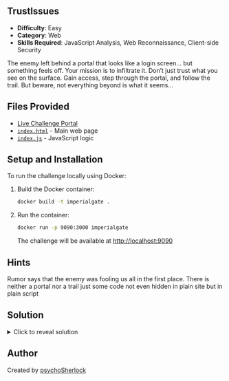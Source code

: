 <!-- filepath: /home/psychosherlock/Desktop/projects/labs/mcscCTF25/web/TrustIssues/README.md -->

## TrustIssues

- **Difficulty**: Easy
- **Category**: Web
- **Skills Required**: JavaScript Analysis, Web Reconnaissance, Client-side Security

The enemy left behind a portal that looks like a login screen… but something feels off. Your mission is to infiltrate it. Don’t just trust what you see on the surface. Gain access, step through the portal, and follow the trail. But beware, not everything beyond is what it seems…

## Files Provided

- [Live Challenge Portal](http://challenges.mcsc.space:9090/)
- [`index.html`](./index.html) - Main web page
- [`index.js`](./index.js) - JavaScript logic

## Setup and Installation

To run the challenge locally using Docker:

1. Build the Docker container:
   ```bash
   docker build -t imperialgate .
   ```
2. Run the container:
   ```bash
   docker run -p 9090:3000 imperialgate
   ```
   The challenge will be available at [http://localhost:9090](http://localhost:9090)

## Hints

Rumor says that the enemy was fooling us all in the first place. There is neither a portal nor a trail just some code not even hidden in plain site but in plain script

## Solution

<details>
<summary>Click to reveal solution</summary>

### Analysis Approach

1. Visit the challenge portal and inspect the login screen
2. Open the browser developer tools and review the JavaScript files
3. Find the hardcoded username and password in the client-side code
4. Log in using these credentials; you will be redirected to `/login`
5. The `/login` endpoint rick rolls you, but the flag is hidden in the JavaScript logs

### Step-by-Step Solution

#### Step 1: Access the Challenge

- Go to [http://challenges.mcsc.space:9090/](http://challenges.mcsc.space:9090/)
- Open browser developer tools (F12)

#### Step 2: Find Credentials

- Inspect `index.js` for hardcoded username and password
- Use these credentials to log in

#### Step 3: Find the Flag

- After login, you are redirected and rick rolled
- Check the JavaScript logs in the code:

```js
  // These logs might not be seen due to immediate redirect
  console.log("Extracting user metadata...");
  console.log("IP address logged: Tracking initiated");
  console.log("Breach pattern matches known enemy signature");
  console.log("Deploying countermeasures...");
  console.log("mcsc{s3cr3t_4rmY_r1ckr0ll3d}");
});
```

- The flag is: `mcsc{s3cr3t_4rmY_r1ckr0ll3d}`

</details>

## Author

Created by [psychoSherlock](https://github.com/psychoSherlock)
